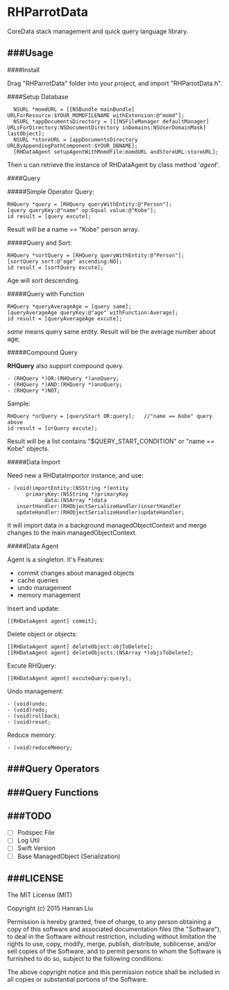 # RHParrotData
CoreData stack management and quick query language library. 


###Usage
---

####Install

Drag "RHParrotData" folder into your project, and import "RHParrotData.h".

####Setup Database

	  NSURL *momdURL = [[NSBundle mainBundle] URLForResource:$YOUR_MOMDFILENAME withExtension:@"momd"];
	  NSURL *appDocumentsDirectory = [[[NSFileManager defaultManager] URLsForDirectory:NSDocumentDirectory inDomains:NSUserDomainMask] lastObject];
	  NSURL *storeURL = [appDocumentsDirectory URLByAppendingPathComponent:$YOUR_DBNAME];
	  [RHDataAgent setupAgentWithMomdFile:momdURL andStoreURL:storeURL];
	  
Then u can retrieve the instance of RHDataAgent by class method '*agent*'.
	  
	  
####Query 

#####Simple Operator Query:

	RHQuery *query = [RHQuery queryWithEntity:@"Person"];
	[query queryKey:@"name" op:Equal value:@"Kobe"];
	id result = [query excute];

Result will be a name == "Kobe" person array.

#####Query and Sort:

	RHQuery *sortQuery = [RHQuery queryWithEntity:@"Person"];
	[sortQuery sort:@"age" ascending:NO];
	id result = [sortQuery excute];
	
Age will sort descending.

#####Query with Function

	RHQuery *queryAverageAge = [query same];
	[queryAverageAge queryKey:@"age" withFunction:Average];
	id result = [queryAverageAge excute];

*same* means query same entity.
Result will be the average number about age;

#####Compound Query

**RHQuery** also support compound query.

	- (RHQuery *)OR:(RHQuery *)anoQuery;
	- (RHQuery *)AND:(RHQuery *)anoQuery;
	- (RHQuery *)NOT;

Sample:
	
	RHQuery *orQuery = [queryStart OR:query];	//"name == Kobe" query above
	id result = [orQuery excute];

Result will be a list contains "$QUERY_START_CONDITION" or "name == Kobe" objects.

#####Data Import

Need new a RHDataImportor instance, and use:

	- (void)importEntity:(NSString *)entity
          primaryKey:(NSString *)primaryKey
                data:(NSArray *)data
       insertHandler:(RHObjectSerializeHandler)insertHandler
       updateHandler:(RHObjectSerializeHandler)updateHandler;

It will import data in a background managedObjectContext and merge changes to the main managedObjectContext.

#####Data Agent

Agent is a singleton. It's Features:

* commit changes about managed objects
* cache queries
* undo management
* memory management

Insert and update:

	[[RHDataAgent agent] commit];
	
Delete object or objects:
	
	[[RHDataAgent agent] deleteObject:objToDelete];
	[[RHDataAgent agent] deleteObjects:(NSArray *)objsToDelete];
	
Excute RHQuery:

	[[RHDataAgent agent] excuteQuery:query];

Undo management:

	- (void)undo;
	- (void)redo;
	- (void)rollback;
	- (void)reset;

Reduce memory:

	- (void)reduceMemory;
	
###Query Operators
---

###Query Functions
---

###TODO
---
- [ ] Podspec File
- [ ] Log Util
- [ ] Swift Version
- [ ] Base ManagedObject (Serialization)

###LICENSE
---

The MIT License (MIT)

Copyright (c) 2015 Hanran Liu

Permission is hereby granted, free of charge, to any person obtaining a copy
of this software and associated documentation files (the "Software"), to deal
in the Software without restriction, including without limitation the rights
to use, copy, modify, merge, publish, distribute, sublicense, and/or sell
copies of the Software, and to permit persons to whom the Software is
furnished to do so, subject to the following conditions:

The above copyright notice and this permission notice shall be included in all
copies or substantial portions of the Software.